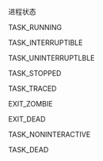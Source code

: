 进程状态


TASK_RUNNING


TASK_INTERRUPTIBLE


TASK_UNINTERRUPTLBLE

TASK_STOPPED

TASK_TRACED

EXIT_ZOMBIE

EXIT_DEAD

TASK_NONINTERACTIVE

TASK_DEAD



